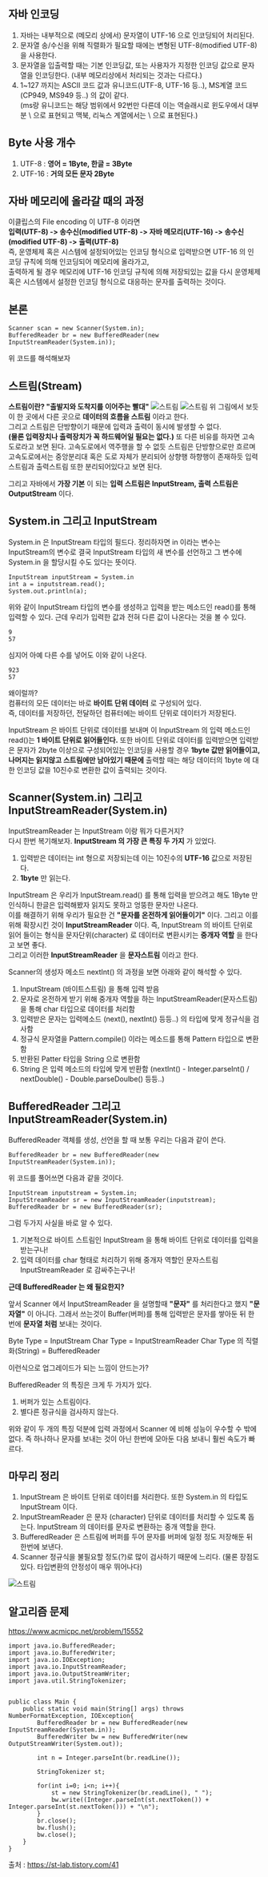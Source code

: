 ## 자바 인코딩
1. 자바는 내부적으로 (메모리 상에서) 문자열이 UTF-16 으로 인코딩되어 처리된다.
2. 문자열 송/수신을 위해 직렬화가 필요할 때에는 변형된 UTF-8(modified UTF-8) 을 사용한다.
3. 문자열을 입출력할 때는 기본 인코딩값, 또는 사용자가 지정한 인코딩 값으로 문자열을 인코딩한다. (내부 메모리상에서 처리되는 것과는 다르다.)
4. 1~127 까지는 ASCII 코드 값과 유니코드(UTF-8, UTF-16 등..), MS계열 코드(CP949, MS949 등..) 의 값이 같다.  
(ms랑 유니코드는 해당 범위에서 92번만 다른데 이는 역슬래시로 윈도우에서 대부분 \ 으로 표현되고 맥북, 리눅스 계열에서는 \ 으로 표현된다.)  

## Byte 사용 개수
1. UTF-8 : __영어 = 1Byte, 한글 = 3Byte__
2. UTF-16 : __거의 모든 문자 2Byte__  

## 자바 메모리에 올라갈 때의 과정
이클립스의 File encoding 이 UTF-8 이라면  
__입력(UTF-8) -> 송수신(modified UTF-8) -> 자바 메모리(UTF-16) -> 송수신(modified UTF-8) -> 출력(UTF-8)__  
즉, 운영체제 혹은 시스템에 설정되어있는 인코딩 형식으로 입력받으면 UTF-16 의 인코딩 규칙에 의해 인코딩되어 메모리에 올라가고,  
출력하게 될 경우 메모리에 UTF-16 인코딩 규칙에 의해 저장되있는 값을 다시 운영체제 혹은 시스템에서 설정한 인코딩 형식으로 대응하는 문자를 출력하는 것이다.  

## 본론  
``` 
Scanner scan = new Scanner(System.in);  
BufferedReader br = new BufferedReader(new InputStreamReader(System.in));
```
위 코드를 해석해보자

## 스트림(Stream)

__스트림이란? "출발지와 도착지를 이어주는 빨대"__
![스트림](https://blog.kakaocdn.net/dn/byZDcE/btqCdhSBr0G/jt62XJTxvdTfVlcJ8nGOPk/img.png)
![스트림](https://blog.kakaocdn.net/dn/U8cxO/btqCcjwYmMW/IBz0RdpkvGJDEy7Jq5V9J0/img.png)
위 그림에서 보듯이 한 곳에서 다른 곳으로 __데이터의 흐름을 스트림__ 이라고 한다.  
그리고 스트림은 단방향이기 때문에 입력과 출력이 동시에 발생할 수 없다.  
__(물론 입력장치나 출력장치가 꼭 하드웨어일 필요는 없다.)__
또 다른 비유를 하자면 고속도로라고 보면 된다. 고속도로에서 역주행을 할 수 없듯 스트림은 단방향으로만 흐르며 고속도로에서는 중앙분리대 혹은 도로 자체가 분리되어 상향행 하향행이 존재하듯 입력스트림과 출력스트림 또한 분리되어있다고 보면 된다.  

그리고 자바에서 __가장 기본__ 이 되는 __입력 스트림은 InputStream, 출력 스트림은 OutputStream__ 이다.


## System.in 그리고 InputStream  
System.in 은 InputStream 타입의 필드다. 
정리하자면 in 이라는 변수는 InputStream의 변수로 결국 InputStream 타입의 새 변수를 선언하고 그 변수에 System.in 을 할당시킬 수도 있다는 뜻이다.
```
InputStream inputStream = System.in
int a = inputstream.read();
System.out.println(a);
```

위와 같이 InputStream 타입의 변수를 생성하고 입력을 받는 메소드인 read()를 통해 입력할 수 있다.
근데 우리가 입력한 값과 전혀 다른 값이 나온다는 것을 볼 수 있다.
```
9
57
```
심지어 아예 다른 수를 넣어도 이와 같이 나온다.
```
923
57
```
왜이럴까?  
컴퓨터의 모든 데이터는 바로 __바이트 단위 데이터__ 로 구성되어 있다.  
즉, 데이터를 저장하던, 전달하던 컴퓨터에는 바이트 단위로 데이터가 저장된다.

InputStream 은 바이트 단위로 데이터를 보내며 이 InputStream 의 입력 메소드인 read()는 __1 바이트 단위로 읽어들인다.__ 
또한 바이트 단위로 데이터를 입력받으면 입력받은 문자가 2byte 이상으로 구성되어있는 인코딩을 사용할 경우 __1byte 값만 읽어들이고, 나머지는 읽지않고 스트림에만 남아있기 때문에__ 출력할 때는 해당 데이터의 1byte 에 대한 인코딩 값을 10진수로 변환한 값이 출력되는 것이다.


## Scanner(System.in) 그리고 InputStreamReader(System.in)

InputStreamReader 는 InputStream 이랑 뭐가 다른거지?  
다시 한번 복기해보자. __InputStream 의 가장 큰 특징 두 가지__ 가 있었다.  
1. 입력받은 데이터는 int 형으로 저장되는데 이는 10진수의 __UTF-16__ 값으로 저장된다.
2. __1byte__ 만 읽는다.

InputStream 은 우리가 InputStream.read() 를 통해 입력을 받으려고 해도 1Byte 만 인식하니 한글은 입력해봤자 읽지도 못하고 엉뚱한 문자만 나온다.  
이를 해결하기 위해 우리가 필요한 건 __"문자를 온전하게 읽어들이기"__ 이다. 그리고 이를 위해 확장시킨 것이 __InputStreamReader__ 이다.
즉, InputStream 의 바이트 단위로 읽어 들이는 형식을 문자단위(character) 로 데이터로 변환시키는 __중개자 역할__ 을 한다고 보면 좋다.  
그리고 이러한 __InputStreamReader__ 을 __문자스트림__ 이라고 한다.

Scanner의 생성자 메소드 nextInt() 의 과정을 보면 아래와 같이 해석할 수 있다.
1. InputStream (바이트스트림) 을 통해 입력 받음
2. 문자로 온전하게 받기 위해 중개자 역할을 하는 InputStreamReader(문자스트림)을 통해 char 타입으로 데이터를 처리함
3. 입력받은 문자는 입력메소드 (next(), nextInt() 등등..) 의 타입에 맞게 정규식을 검사함
4. 정규식 문자열을 Pattern.compile() 이라는 메소드를 통해 Pattern 타입으로 변환함
5. 반환된 Patter 타입을 String 으로 변환함
6. String 은 입력 메소드의 타입에 맞게 반환함 (nextInt() - Integer.parseInt() / nextDouble() - Double.parseDoulbe() 등등..)

## BufferedReader 그리고 InputStreamReader(System.in)

BufferedReader 객체를 생성, 선언을 할 때 보통 우리는 다음과 같이 쓴다.
```
BufferedReader br = new BufferedReader(new InputStreamReader(System.in));
```   

위 코드를 풀어쓰면 다음과 같을 것이다.

```
InputStream inputstream = System.in;
InputStreamReader sr = new InputStreamReader(inputstream);
BufferedReader br = new BufferedReader(sr);
```

그럼 두가지 사실을 바로 알 수 있다.
1. 기본적으로 바이트 스트림인 InputStream 을 통해 바이트 단위로 데이터를 입력을 받는구나!
2. 입력 데이터를 char 형태로 처리하기 위해 중개자 역할인 문자스트림 InputStreamReader 로 감싸주는구나!

__근데 BufferedReader 는 왜 필요한지?__  

앞서 Scanner 에서 InputStreamReader 을 설명할때 __"문자"__ 를 처리한다고 했지 __"문자열"__ 이 아니다.
그래서 쓰는것이 Buffer(버퍼)를 통해 입력받은 문자를 쌓아둔 뒤 한번에 __문자열 처럼__ 보내는 것이다.

Byte Type = InputStream
Char Type = InputStreamReader
Char Type 의 직렬화(String) = BufferedReader

이런식으로 업그레이드가 되는 느낌이 안드는가?

BufferedReader 의 특징은 크게 두 가지가 있다.  
1. 버퍼가 있는 스트림이다.  
2. 별다른 정규식을 검사하지 않는다.  

위와 같이 두 개의 특징 덕분에 입력 과정에서 Scanner 에 비해 성능이 우수할 수 밖에 없다.
즉 하나하나 문자를 보내는 것이 아닌 한번에 모아둔 다음 보내니 훨씬 속도가 빠르다.

## 마무리 정리  

1. InputStream 은 바이트 단위로 데이터를 처리한다. 또한 System.in 의 타입도 InputStream 이다.
2. InputStreamReader 은 문자 (character) 단위로 데이터를 처리할 수 있도록 돕는다. InputStream 의 데이터를 문자로 변환하는 중개 역할을 한다.
3. BufferedReader 은 스트림에 버퍼를 두어 문자를 버퍼에 일정 정도 저장해둔 뒤 한번에 보낸다.
4. Scanner 정규식을 불필요할 정도(?)로 많이 검사하기 때문에 느리다. (물론 장점도 있다. 타입변환의 안정성이 매우 뛰어나다)

![스트림](https://img1.daumcdn.net/thumb/R1280x0/?scode=mtistory2&fname=https%3A%2F%2Fblog.kakaocdn.net%2Fdn%2FA9cWo%2FbtqCgm082Xq%2FLpOd0mnD7shLQkotILFDU0%2Fimg.png)

## 알고리즘 문제 
https://www.acmicpc.net/problem/15552
```
import java.io.BufferedReader;
import java.io.BufferedWriter;
import java.io.IOException;
import java.io.InputStreamReader;
import java.io.OutputStreamWriter;
import java.util.StringTokenizer;


public class Main {
    public static void main(String[] args) throws NumberFormatException, IOException{
        BufferedReader br = new BufferedReader(new InputStreamReader(System.in));
        BufferedWriter bw = new BufferedWriter(new OutputStreamWriter(System.out));

        int n = Integer.parseInt(br.readLine());
        
        StringTokenizer st;

        for(int i=0; i<n; i++){
            st = new StringTokenizer(br.readLine(), " ");
            bw.write((Integer.parseInt(st.nextToken()) + Integer.parseInt(st.nextToken())) + "\n");
        }
        br.close();
        bw.flush();
        bw.close();
    }
}
```

출처 : https://st-lab.tistory.com/41
